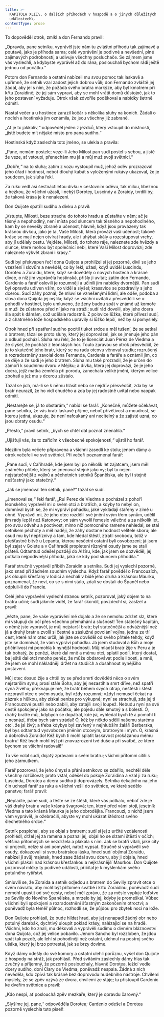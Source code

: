 ```yaml
---
title: >-
  KAPITOLA XLII\. o dalších příhodách v hospodě a o jiných důležitých
  událostech\.
contentType: prose
---
```


  

To dopověděl otrok, zmlkl a don Fernando pravil:

„Opravdu, pane setníku, vyprávěl jste nám tu zvláštní příhodu tak zajímavě a poutavě, jako je příhoda sama; celé vyprávění je podivné a nevšední, plné zajímavých podrobností, a udivuje všechny posluchače. Se zájmem jsme vás vyslechli, a kdybyste vyprávěl až do rána, poslouchali bychom rádi ještě jednou od počátku.“

Potom don Fernando a ostatní nabízeli mu svou pomoc tak laskavě a upřímně, že setník vzal zadost jejich dobrou vůlí; don Fernando zvláště jej žádal, aby jel s ním, že požádá svého bratra markýze, aby byl kmotrem při křtu Zoraidině; že jej sám vypraví, aby se mohl vrátit domů důstojně, jak to jeho postavení vyžaduje. Otrok však zdvořile poděkoval a nabídky šetrně odmítl.

Nastal večer a u hostince zarazil kočár s několika sluhy na koních. Žádali o nocleh a hostinská jim oznámila, že jsou všechny již zabrané.

„Ať je to jakkoliv,“ odpověděl jeden z jezdců, který vstoupil do místnosti, „jistě budete mít nějaké místo pro pana sudího.“

Hostinská když zaslechla toto jméno, se ulekla a pravila:

„Pane, nemám postele; veze-li Jeho Milost pan sudí postel s sebou, a jistě že veze, ať vstoupí, přenechám mu já a můj muž svoji světnici.“

„Dobře,“ na to sluha; zatím z vozu vystoupil muž, jehož oděv prozrazoval jeho úřad i hodnost, neboť dlouhý kabát s vyloženými rukávy ukazoval, že je soudcem, jak sluha řekl.

Za ruku vedl asi šestnáctiletou dívku v cestovním oděvu, tak milou, líbeznou a hezkou, že všichni užasli, i nebýt Dorotey, Luscindy a Zoraidy, tvrdili by, že taková krása je k nenalezení.

Don Quijote spatřil sudího a dívku a pravil:

„Vstupte, Milosti, beze strachu do tohoto hradu a zůstaňte v něm; ač je těsný a nepohodlný, není místa pod sluncem tak těsného a nepohodlného, kam by se nevešly zbraně a učenost, hlavně, když jsou provázeny tak krásnou dívkou, jako je ta, Vaše Milosti, která provází vaši učenost; takové kráse se mají nejen otvírat hrady, ale i uhýbat skály a rozestupovat vrchy, aby jí udělaly cestu. Vejděte, Milosti, do tohoto ráje, naleznete zde hvězdy a slunce, které mohou být společnicí nebi, které Vaši Milost doprovází; zde naleznete výkvět zbraní i krásy.“

Sudí byl překvapen řečí dona Quijota a prohlížel si jej pozorně, divil se jeho vzezření i slovům a nevěděl, co by řekl; užasl, když uviděl Luscindu, Doroteu a Zoraidu, které, když se dověděly o nových hostech a krásné dívce, o níž jim vyprávěla hostinská, přišly ji uvítat; zatím don Fernando, Cardenio a farář oslovili je rozumněji a učinili jim nabídky dvornější. Pan sudí byl opravdu udiven vším, co viděl a slyšel; krasavice se pozdravily s jeho dcerou. Sudí záhy poznal, že mluví se vznešenými lidmi, ale oděv, podoba a slova dona Quijota jej mýlila; když se všichni uvítali a přesvědčili se o pohodlí v hostinci, bylo umluveno, že ženy budou spát v známé už komoře a muži že zůstanou před ní jako na stráži; sudí rád dovolil, aby jeho dcera šla spát k dámám, což udělala radostně. Z polovice lůžka, které přivezl sudí, a z chatrného lože hospodského upravily si lůžko lepší, než by si pomyslely.

Otrok hned při spatření sudího pocítil tlukot srdce a měl tušení, že se setkal s bratrem; tázal se proto sluhy, který jej doprovázel, jak se jmenuje jeho pán a odkud pochází. Sluha mu řekl, že to je licenciát Juan Pérez de Viedma a že slyšel, že pochází z leonských hor. Touto zprávou se otrok přesvědčil, že je to skutečně jeho bratr, který se na radu otcovu věnoval studiu; rozrušený a rozradostněný zavolal dona Fernanda, Cardenia a faráře a oznámil jim, co se děje a že sudí je jeho bratrem. Sluha mu také prozradil, že je určen do zámoří k soudnímu dvoru v Méjiku; a dívka, která jej doprovází, že je jeho dcera, jejíž matka zemřela při porodu, zanechala veliké jmění, kterým velice zbohatl a jež mu s dcerou zůstalo.

Tázal se jich, má-li se k němu hlásit nebo se nejdřív přesvědčit, zda by se bratr neurazil, že ho vidí chudého a zda by jej radostně uvítal nebo naopak odmítl.

„Nestarejte se, já to obstarám,“ nabídl se farář. „Konečně, můžete očekávat, pane setníku, že vás bratr laskavě přijme, neboť přívětivost a moudrost, se kterou jedná, ukazuje, že není nafoukaný ani necitelný a že zajisté uzná, co jsou obraty osudu.“

„Přesto,“ pravil setník, „bych se chtěl dát poznat znenáhla.“

„Ujišťuji vás, že to zařídím k všeobecné spokojenosti,“ ujistil ho farář.

Mezitím byla večeře připravena a všichni zasedli ke stolu; jenom dámy a otrok večeřeli ve své světnici. Při večeři poznamenal farář:

„Pane sudí, v Cařihradě, kde jsem byl po několik let zajatcem, jsem měl známého přítele, který se jmenoval stejně jako vy; byl to nejen nejstatečnější z vojínů a pěchotních setníků Španělska, ale byl i stejně nešťastný jako statečný.“

„Jak se jmenoval ten setník, pane?“ tázal se sudí.

„Jmenoval se,“ řekl farář, „Rui Perez de Viedma a pocházel z pohoří leonského; vyprávěl mi o svém otci a bratřích, a kdyby to nebyl on, domníval bych se, že mi vypráví pohádku, jaké vykládají stařeny v zimě u ohně. Vyprávěl mi, že jeho otec rozdělil své jmění svým třem synům, udělil jim rady lepší než Katonovy; on sám vyvolil řemeslo válečné a za několik let, pro svou odvahu a poctivost, mimo niž pomocného ramene nehledal, se stal setníkem pěchoty a měl naději, že záhy dostane hodnost velitele sboru; ale osud mu byl nepříznivý a tam, kde hledal štěstí, ztratil svobodu, totiž v přešťastné bitvě u Lepanta, kterou nesčetní ostatní byli osvobozeni; já jsem byl zajat v Golete a v Cařihradě propleteni různými osudy jsme se stali přáteli. Odtamtud odešel později do Alžíru, kde, jak jsem se dozvěděl, jej potkala nejpodivnější příhoda, jaká se kdy pod sluncem přihodila.“

Farář stručně vyprávěl příběh Zoraidin a setníka. Sudí jej vyslechl pozorně, jako snad při žádném soudním výslechu. Když farář pověděl o Francouzích, jak oloupili křesťany v lodici a nechali v bídě jeho druha a krásnou Maurku, poznamenal, že neví, co se s nimi stalo, zdali se dostali do Španěl nebo odpluli-li do Francie.

Celé jeho vyprávění vyslechl stranou setník, pozoroval, jaký dojem to na bratra učiní; sudí jakmile viděl, že farář skončil, povzdechl si, zaslzel a pravil:

„Vězte, pane, že vaše vyprávění mě dojalo a že se nemohu zdržet slz, které mi vstupují do očí přes všechno přemáhání a slušnost! Ten statečný kapitán, o němž jste vyprávěl, je můj nejstarší bratr; byl statečnější a odvážnější než já a druhý bratr a zvolil si čestné a záslužné povolání vojína, jednu ze tří cest, které nám otec určil, jak jste se dověděl od svého přítele tehdy, když jste se domníval, že vám vypráví pohádku. Já jsem studoval a Bůh a moje přičinlivost mi pomohla k nynější hodnosti. Můj mladší bratr žije v Peru a je tak bohatý, že penězi, které dal mně a mému otci, splatil podíl, který dostal, ba ještě dal otci mnoho peněz, že může obdarovávat podle libosti, a mně, že jsem se mohl nákladněji držet na studiích a dosáhnout nynějšího postavení.

Můj otec dosud žije a chtěl by se před smrtí dověděti něco o svém nejstarším synu; prosí stále Boha, aby jej nezastihla smrt dříve, než spatří syna živého; překvapuje mě, že bratr během svých útrap, neštěstí i štěstí nezpravil otce o svém osudu, byl vždy rozumný; vždyť nemusel čekat na zázrak s hůlkou, aby získal peníze pro výkupné; nyní se strachuji, zda jej ti Francouzové pustili nebo zabili, aby zatajili svoji loupež. Nebudu nyní na své cestě spokojený jako na počátku, ale pojedu dále smutný a s bolestí. Ó, drahý bratře můj, kdybych se dopátral, kde jsi, vyhledal bych tě a pomohl ti z nesnází, třeba bych sám strádal! Ó, kéž by někdo sdělil našemu starému otci, že jsi živý; a třeba kdybys byl zavřený v nejhlubším žaláři Berberska, byl bys odtamtud vysvobozen jměním otcovým, bratrovým i mým. Ó, krásná a dobrotivá Zoraido! Kéž bych ti mohl splatit laskavost prokázanou mému bratru! Kéž bych mohl být při znovuzrození tvé duše a při svatbě, ze které bychom se všichni radovali!“

To vše volal sudí, dojatý zprávami o svém bratru; všichni přítomní cítili s jeho zármutkem.

Farář pozoroval, že jeho úmysl a přání setníkovo se zdařilo, nechtěl déle všechny rozčilovat; proto vstal, odešel do pokoje Zoraidina a vzal ji za ruku; Luscinda, Dorotea a dcera sudího ji doprovázely. Setníka čekajícího na jeho čin uchopil farář za ruku a všichni vešli do světnice, ve které sedělo panstvo; farář pravil:

„Neplačte, pane sudí, a těšte se ze štěstí, které vás potkalo, neboť zde je váš drahý bratr a vaše krásná švagrová; ten, který před vámi stojí, jesetník Viedma a tato krásná Maurka je jeho dobrodějka. Francouzi, o nichž jsem vám vyprávěl, je ožebračili, abyste vy mohl ukázat štědrost svého šlechetného srdce.“

Setník pospíchal, aby se objal s bratrem; sudí si jej z určité vzdálenosti prohlédl, držel jej za ramena a poznal jej, objal ho se slzami štěstí v očích; většina přítomných se nezdržela a plakala s ním. Jak se bratři vítali, jaké city si projevili, nelze si ani pomyslet, natož vypsat. Stručně si vyprávěli své osudy, dokazovali si svou bratrskou lásku, hned sudí objímal Zoraidu, nabízel jí svůj majetek, hned zase žádal svou dceru, aby ji objala, hned všichni plakali nad krásnou křesťankou a nejkrásnější Maurkou. Don Quijote pozoroval mlčky ty podivné události, přičítal je k myšlenkám svého potulného rytířství.

Smluvili se, že Zoraida a setník odjedou s bratrem do Sevilly zpravit otce o svém návratu, aby mohl být přítomen svatbě i křtu Zoraidinu, poněvadž sudí nemohl upustit od své cesty, neboť měl zprávu, že za měsíc vypluje loďstvo ze Sevilly do Nového Španělska, a mrzelo by jej, kdyby je promeškal. Vůbec všichni byli spokojeni a rozradostněni šťastným zakončením otroctví; a poněvadž byla téměř půlnoc, rozhodli se, že půjdou pro zbytek noci na lože.

Don Quijote prohlásil, že bude hlídat hrad, aby jej nenapadl žádný obr nebo potulný darebák, dychtivý uloupit poklad krásy, nalézající se na hradě. Všichni, kdo ho znali, mu děkovali a vyprávěli sudímu o divném bláznovství dona Quijota, což jej velice pobavilo. Jenom Sancho byl rozzloben, že jdou spát tak pozdě, ale lehl si pohodlněji než ostatní, ulehnul na postroj svého ušáka, který jej brzo potrestal, jak se brzy dovíme.

Když dámy odešly do své komory a ostatní ulehli porůznu, vyšel don Quijote z hospody na stráž, jak prohlásil. Před svítáním zaslechly dámy hlas tak zvučný a příjemný, že pozorně poslouchaly, hlavně Dorotea, ležící vedle dcery sudího, doni Clary de Viedma, poněvadž nespala. Žádná z nich nevěděla, kdo zpívá tak krásně bez doprovodu hudebního nástroje. Chvílemi myslely, že se zpěv ozývá ze dvora, chvílemi ze stáje; tu přistoupil Cardenio ke dveřím světnice a pravil:

„Kdo nespí, ať poslouchá zpěv mezkaře, který je opravdu čarovný.“

„Slyšíme jej, pane,“ odpověděla Dorotea; Cardenio odešel a Dorotea pozorně vyslechla tuto píseň:
